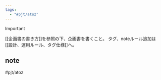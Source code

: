 ```yaml
---
tags:
  - "#pjt/atoz"
---
```

> [!IMPORTANT]
> [[企画書の書き方]]を参照の下、企画書を書くこと。
> タグ、noteルール追加は[[設計、運用ルール、タグ仕様]]へ。



## note

#pjt/atoz